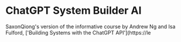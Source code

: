# ChatGPT System Builder AI

SaxonQiong's version of the informative course by Andrew Ng and Isa Fulford, ['Building Systems with the ChatGPT API'](https://le